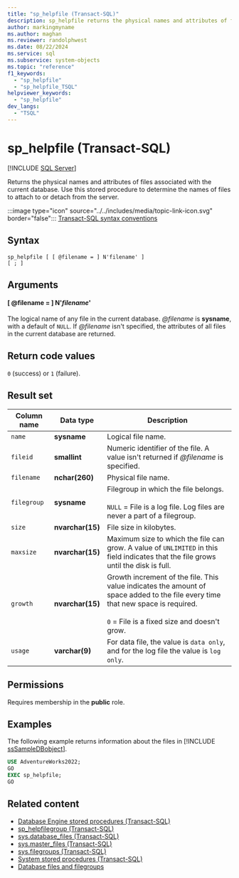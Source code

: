```yaml
---
title: "sp_helpfile (Transact-SQL)"
description: sp_helpfile returns the physical names and attributes of files associated with the current database.
author: markingmyname
ms.author: maghan
ms.reviewer: randolphwest
ms.date: 08/22/2024
ms.service: sql
ms.subservice: system-objects
ms.topic: "reference"
f1_keywords:
  - "sp_helpfile"
  - "sp_helpfile_TSQL"
helpviewer_keywords:
  - "sp_helpfile"
dev_langs:
  - "TSQL"
---
```

# sp_helpfile (Transact-SQL)

[!INCLUDE [SQL Server](../../includes/applies-to-version/sqlserver.md)]

Returns the physical names and attributes of files associated with the current database. Use this stored procedure to determine the names of files to attach to or detach from the server.

:::image type="icon" source="../../includes/media/topic-link-icon.svg" border="false"::: [Transact-SQL syntax conventions](../../t-sql/language-elements/transact-sql-syntax-conventions-transact-sql.md)

## Syntax

```syntaxsql
sp_helpfile [ [ @filename = ] N'filename' ]
[ ; ]
```

## Arguments

#### [ @filename = ] N'*filename*'

The logical name of any file in the current database. *@filename* is **sysname**, with a default of `NULL`. If *@filename* isn't specified, the attributes of all files in the current database are returned.

## Return code values

`0` (success) or `1` (failure).

## Result set

| Column name | Data type | Description |
| --- | --- | --- |
| `name` | **sysname** | Logical file name. |
| `fileid` | **smallint** | Numeric identifier of the file. A value isn't returned if *@filename* is specified. |
| `filename` | **nchar(260)** | Physical file name. |
| `filegroup` | **sysname** | Filegroup in which the file belongs.<br /><br />`NULL` = File is a log file. Log files are never a part of a filegroup. |
| `size` | **nvarchar(15)** | File size in kilobytes. |
| `maxsize` | **nvarchar(15)** | Maximum size to which the file can grow. A value of `UNLIMITED` in this field indicates that the file grows until the disk is full. |
| `growth` | **nvarchar(15)** | Growth increment of the file. This value indicates the amount of space added to the file every time that new space is required.<br /><br />`0` = File is a fixed size and doesn't grow. |
| `usage` | **varchar(9)** | For data file, the value is `data only`, and for the log file the value is `log only`. |

## Permissions

Requires membership in the **public** role.

## Examples

The following example returns information about the files in [!INCLUDE [ssSampleDBobject](../../includes/sssampledbobject-md.md)].

```sql
USE AdventureWorks2022;
GO
EXEC sp_helpfile;
GO
```

## Related content

- [Database Engine stored procedures (Transact-SQL)](database-engine-stored-procedures-transact-sql.md)
- [sp_helpfilegroup (Transact-SQL)](sp-helpfilegroup-transact-sql.md)
- [sys.database_files (Transact-SQL)](../system-catalog-views/sys-database-files-transact-sql.md)
- [sys.master_files (Transact-SQL)](../system-catalog-views/sys-master-files-transact-sql.md)
- [sys.filegroups (Transact-SQL)](../system-catalog-views/sys-filegroups-transact-sql.md)
- [System stored procedures (Transact-SQL)](system-stored-procedures-transact-sql.md)
- [Database files and filegroups](../databases/database-files-and-filegroups.md)
